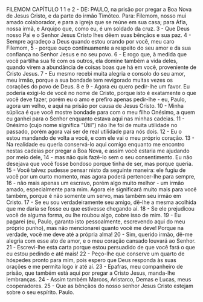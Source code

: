 FILEMOM
CAPÍTULO 1
1 e 2 - DE: PAULO, na prisão por pregar a Boa Nova de Jesus Cristo, e da parte do irmão
Timóteo. Para: Filemom, nosso mui amado colaborador, e para a igreja que se reúne em sua
casa; para Áfia, nossa irmã, e Arquipo que, como eu, é um soldado da cruz.
3 - Que Deus nosso Pai e o Senhor Jesus Cristo lhes dêem suas bênçãos e sua paz.
4 - Sempre agradeço a Deus quando estou orando por você, meu caro Filemom,
5 - porque ouço continuamente a respeito do seu amor e da sua confiança no Senhor Jesus e
no seu povo.
6 - E rogo que, à medida que você partilha sua fé com os outros, ela domine também a vida
deles, quando virem a abundância de coisas boas que há em você, proveniente de Cristo
Jesus.
7 - Eu mesmo recebi muita alegria e consolo do seu amor, meu irmão, porque a sua bondade
tem revigorado muitas vezes os corações do povo de Deus.
8 e 9 - Agora eu quero pedir-lhe um favor. Eu poderia exigi-lo de você no nome de Cristo,
porque isto é exatamente o que você deve fazer, porém eu o amo e prefiro apenas pedir-lhe -
eu, Paulo, agora um velho, e aqui na prisão por causa de Jesus Cristo.
10 - Minha súplica é que você mostre bondade para com o meu filho Onésimo, a quem eu
ganhei para o Senhor enquanto estava aqui nas minhas cadeias.
11 - 0nésimo (cujo nome significa "Útil") não lhe foi de muita utilidade no passado, porém
agora vai ser de real utilidade para nós dois.
12 - Eu o estou mandando de volta a você, e com ele vai o meu próprio coração.
13 - Na realidade eu queria conservá-lo aqui comigo enquanto me encontro nestas cadeias por
pregar a Boa Nova, e assim você estaria me ajudando por meio dele,
14 - mas não quis fazê-lo sem o seu consentimento. Eu não desejava que você fosse bondoso
porque tinha de ser, mas porque queria.
15 - Você talvez pudesse pensar nisto da seguinte maneira: ele fugiu de você por um curto
momento, mas agora poderá pertencer-lhe para sempre,
16 - não mais apenas um escravo, porém algo muito melhor - um irmão amado,
especialmente para mim. Agora ele significará muito mais para você também, porque é não
somente um servo, mas também seu irmão em Cristo.
17 - Se eu sou verdadeiramente seu amigo, dê-lhe a mesma acolhida que me daria se fosse eu
que estivesse chegando aí.
18 - Se ele prejudicou você de alguma forma, ou lhe roubou algo, cobre isso de mim.
19 - Eu pagarei (eu, Paulo, garanto isto pessoalmente, escrevendo aqui do meu próprio
punho), mas não mencionarei quanto você me deve! Porque na verdade, você me deve até a
própria alma!
20 - Sim, querido irmão, dê-me alegria com esse ato de amor, e o meu coração cansado
louvará ao Senhor.
21 - Escrevi-lhe esta carta porque estou persuadido de que você fará o que eu estou pedindo e
até mais!
22 - Peço-lhe que conserve um quarto de hóspedes pronto para mim, pois espero que Deus
responda às suas orações e me permita logo ir até aí.
23 - Epafras, meu companheiro de prisão, que também está aqui por pregar a Cristo Jesus,
manda-lhe lembranças.
24 - Assim também Marcos, Aristarco, Demas e Lucas, meus cooperadores.
25 - Que as bênçãos do nosso senhor Jesus Cristo estejam sobre o seu espírito. Paulo. 
